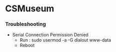 # CSMuseum

### Troubleshooting
- Serial Connection Permission Denied
  - Run : sudo usermod -a -G dialout www-data
  - Reboot
